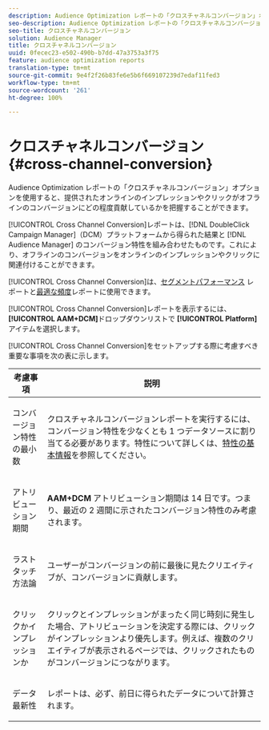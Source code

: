 ```yaml
---
description: Audience Optimization レポートの「クロスチャネルコンバージョン」オプションを使用すると、提供されたオンラインのインプレッションやクリックがオフラインのコンバージョンにどの程度貢献しているかを把握することができます。
seo-description: Audience Optimization レポートの「クロスチャネルコンバージョン」オプションを使用すると、提供されたオンラインのインプレッションやクリックがオフラインのコンバージョンにどの程度貢献しているかを把握することができます。
seo-title: クロスチャネルコンバージョン
solution: Audience Manager
title: クロスチャネルコンバージョン
uuid: 0fecec23-e502-490b-b7dd-47a3753a3f75
feature: audience optimization reports
translation-type: tm+mt
source-git-commit: 9e4f2f26b83fe6e5b6f669107239d7edaf11fed3
workflow-type: tm+mt
source-wordcount: '261'
ht-degree: 100%

---
```



# クロスチャネルコンバージョン{#cross-channel-conversion}

Audience Optimization レポートの「クロスチャネルコンバージョン」オプションを使用すると、提供されたオンラインのインプレッションやクリックがオフラインのコンバージョンにどの程度貢献しているかを把握することができます。

[!UICONTROL Cross Channel Conversion]レポートは、[!DNL DoubleClick Campaign Manager]（DCM）プラットフォームから得られた結果と [!DNL Audience Manager] のコンバージョン特性を組み合わせたものです。これにより、オフラインのコンバージョンをオンラインのインプレッションやクリックに関連付けることができます。

[!UICONTROL Cross Channel Conversion]は、[セグメントパフォーマンス](../../../reporting/audience-optimization-reports/aor-advertisers/segment-performance.md) レポートと[最適な頻度](../../../reporting/audience-optimization-reports/aor-advertisers/optimal-frequency.md)レポートに使用できます。

[!UICONTROL Cross Channel Conversion]レポートを表示するには、**[!UICONTROL AAM+DCM]**&#x200B;ドロップダウンリストで **[!UICONTROL Platform]** アイテムを選択します。

[!UICONTROL Cross Channel Conversion]をセットアップする際に考慮すべき重要な事項を次の表に示します。

<table id="table_62590B4AB7624B619EC9AA8FF89722C9"> 
 <thead> 
  <tr> 
   <th class="entry"> 考慮事項 </th> 
   <th class="entry"> 説明 </th> 
  </tr> 
 </thead>
 <tbody> 
  <tr> 
   <td colname="col01"> <p>コンバージョン特性の最小数 </p> </td> 
   <td colname="col1"> <p><span class="wintitle">クロスチャネルコンバージョン</span>レポートを実行するには、コンバージョン特性を少なくとも 1 つデータソースに割り当てる必要があります。特性について詳しくは、<a href="../../../features/traits/create-onboarded-rule-based-traits.md">特性の基本情報</a>を参照してください。 </p> </td> 
  </tr>
  <tr> 
   <td> <p>アトリビューション期間 </p> </td> 
   <td> <p> <b><span class="uicontrol">AAM+DCM</span></b> アトリビューション期間は 14 日です。つまり、最近の 2 週間に示されたコンバージョン特性のみ考慮されます。 </p> </td> 
  </tr> 
  <tr> 
   <td> <p>ラストタッチ方法論 </p> </td> 
   <td> <p>ユーザーがコンバージョンの前に最後に見たクリエイティブが、コンバージョンに貢献します。 </p> </td> 
  </tr> 
  <tr> 
   <td> <p>クリックかインプレッションか </p> </td> 
   <td> <p>クリックとインプレッションがまったく同じ時刻に発生した場合、アトリビューションを決定する際には、クリックがインプレッションより優先します。例えば、複数のクリエイティブが表示されるページでは、クリックされたものがコンバージョンにつながります。 </p> </td> 
  </tr> 
  <tr> 
   <td> <p>データ最新性 </p> </td> 
   <td> <p>レポートは、必ず、前日に得られたデータについて計算されます。 </p> </td> 
  </tr> 
 </tbody> 
</table>
